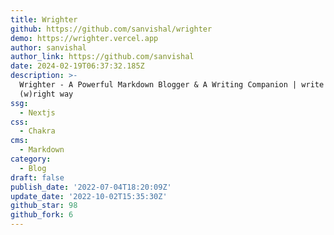 ```yaml
---
title: Wrighter
github: https://github.com/sanvishal/wrighter
demo: https://wrighter.vercel.app
author: sanvishal
author_link: https://github.com/sanvishal
date: 2024-02-19T06:37:32.185Z
description: >-
  Wrighter - A Powerful Markdown Blogger & A Writing Companion | write the
  (w)right way
ssg:
  - Nextjs
css:
  - Chakra
cms:
  - Markdown
category:
  - Blog
draft: false
publish_date: '2022-07-04T18:20:09Z'
update_date: '2022-10-02T15:35:30Z'
github_star: 98
github_fork: 6
---
```

